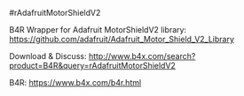 #rAdafruitMotorShieldV2

B4R Wrapper for Adafruit MotorShieldV2 library: https://github.com/adafruit/Adafruit_Motor_Shield_V2_Library

Download & Discuss: http://www.b4x.com/search?product=B4R&query=rAdafruitMotorShieldV2

B4R: https://www.b4x.com/b4r.html